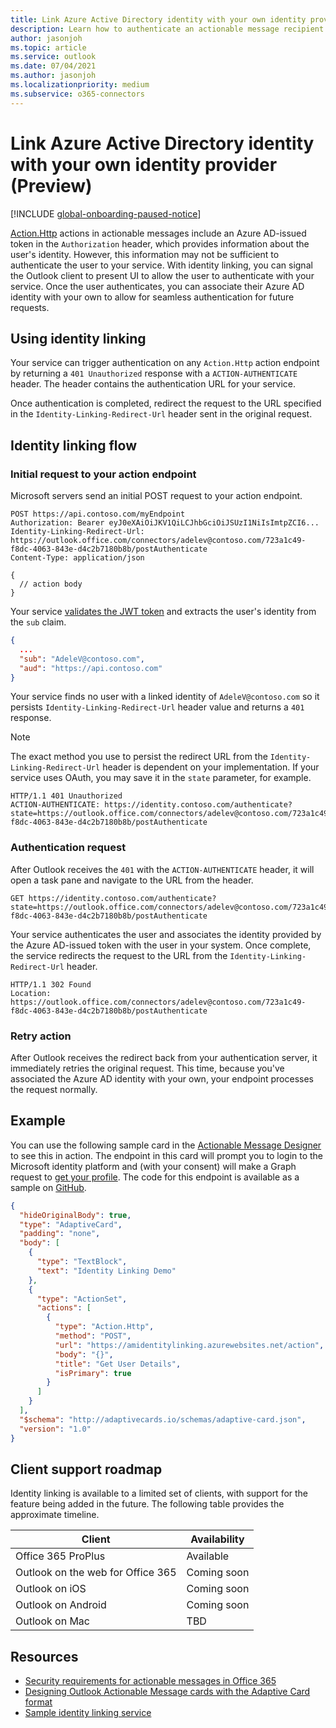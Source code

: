 ```yaml
---
title: Link Azure Active Directory identity with your own identity provider (Preview)
description: Learn how to authenticate an actionable message recipient with your service to link their Azure AD identity.
author: jasonjoh
ms.topic: article
ms.service: outlook
ms.date: 07/04/2021
ms.author: jasonjoh
ms.localizationpriority: medium
ms.subservice: o365-connectors
---
```


# Link Azure Active Directory identity with your own identity provider (Preview)

[!INCLUDE [global-onboarding-paused-notice](../includes/actionable-messages/global-onboarding-paused-notice.md)]

[Action.Http](adaptive-card.md#actionhttp) actions in actionable messages include an Azure AD-issued token in the `Authorization` header, which provides information about the user's identity. However, this information may not be sufficient to authenticate the user to your service. With identity linking, you can signal the Outlook client to present UI to allow the user to authenticate with your service. Once the user authenticates, you can associate their Azure AD identity with your own to allow for seamless authentication for future requests.

## Using identity linking

Your service can trigger authentication on any `Action.Http` action endpoint by returning a `401 Unauthorized` response with a `ACTION-AUTHENTICATE` header. The header contains the authentication URL for your service.

Once authentication is completed, redirect the request to the URL specified in the `Identity-Linking-Redirect-Url` header sent in the original request.

## Identity linking flow

### Initial request to your action endpoint

Microsoft servers send an initial POST request to your action endpoint.

```http
POST https://api.contoso.com/myEndpoint
Authorization: Bearer eyJ0eXAiOiJKV1QiLCJhbGciOiJSUzI1NiIsImtpZCI6...
Identity-Linking-Redirect-Url: https://outlook.office.com/connectors/adelev@contoso.com/723a1c49-f8dc-4063-843e-d4c2b7180b8b/postAuthenticate
Content-Type: application/json

{
  // action body
}
```

Your service [validates the JWT token](security-requirements.md#verifying-that-requests-come-from-microsoft) and extracts the user's identity from the `sub` claim.

```json
{
  ...
  "sub": "AdeleV@contoso.com",
  "aud": "https://api.contoso.com"
}
```

Your service finds no user with a linked identity of `AdeleV@contoso.com` so it persists `Identity-Linking-Redirect-Url` header value and returns a `401` response.

> [!NOTE]
> The exact method you use to persist the redirect URL from the `Identity-Linking-Redirect-Url` header is dependent on your implementation. If your service uses OAuth, you may save it in the `state` parameter, for example.

```http
HTTP/1.1 401 Unauthorized
ACTION-AUTHENTICATE: https://identity.contoso.com/authenticate?state=https://outlook.office.com/connectors/adelev@contoso.com/723a1c49-f8dc-4063-843e-d4c2b7180b8b/postAuthenticate
```

### Authentication request

After Outlook receives the `401` with the `ACTION-AUTHENTICATE` header, it will open a task pane and navigate to the URL from the header.

```http
GET https://identity.contoso.com/authenticate?state=https://outlook.office.com/connectors/adelev@contoso.com/723a1c49-f8dc-4063-843e-d4c2b7180b8b/postAuthenticate
```

Your service authenticates the user and associates the identity provided by the Azure AD-issued token with the user in your system. Once complete, the service redirects the request to the URL from the `Identity-Linking-Redirect-Url` header.

```http
HTTP/1.1 302 Found
Location: https://outlook.office.com/connectors/adelev@contoso.com/723a1c49-f8dc-4063-843e-d4c2b7180b8b/postAuthenticate
```

### Retry action

After Outlook receives the redirect back from your authentication server, it immediately retries the original request. This time, because you've associated the Azure AD identity with your own, your endpoint processes the request normally.

## Example

You can use the following sample card in the [Actionable Message Designer](https://amdesigner.azurewebsites.net/) to see this in action. The endpoint in this card will prompt you to login to the Microsoft identity platform and (with your consent) will make a Graph request to [get your profile](/graph/api/user-get?view=graph-rest-1.0&preserve-view=true). The code for this endpoint is available as a sample on [GitHub](https://github.com/OfficeDev/outlook-actionable-messages-identity-linking).

```json
{
  "hideOriginalBody": true,
  "type": "AdaptiveCard",
  "padding": "none",
  "body": [
    {
      "type": "TextBlock",
      "text": "Identity Linking Demo"
    },
    {
      "type": "ActionSet",
      "actions": [
        {
          "type": "Action.Http",
          "method": "POST",
          "url": "https://amidentitylinking.azurewebsites.net/action",
          "body": "{}",
          "title": "Get User Details",
          "isPrimary": true
        }
      ]
    }
  ],
  "$schema": "http://adaptivecards.io/schemas/adaptive-card.json",
  "version": "1.0"
}
```

## Client support roadmap

Identity linking is available to a limited set of clients, with support for the feature being added in the future. The following table provides the approximate timeline.

| Client                            | Availability            |
|-----------------------------------|-------------------------|
| Office 365 ProPlus                | Available               |
| Outlook on the web for Office 365 | Coming soon             |
| Outlook on iOS                    | Coming soon             |
| Outlook on Android                | Coming soon             |
| Outlook on Mac                    | TBD                     |

## Resources

- [Security requirements for actionable messages in Office 365](security-requirements.md)
- [Designing Outlook Actionable Message cards with the Adaptive Card format](adaptive-card.md)
- [Sample identity linking service](https://github.com/OfficeDev/outlook-actionable-messages-identity-linking)
